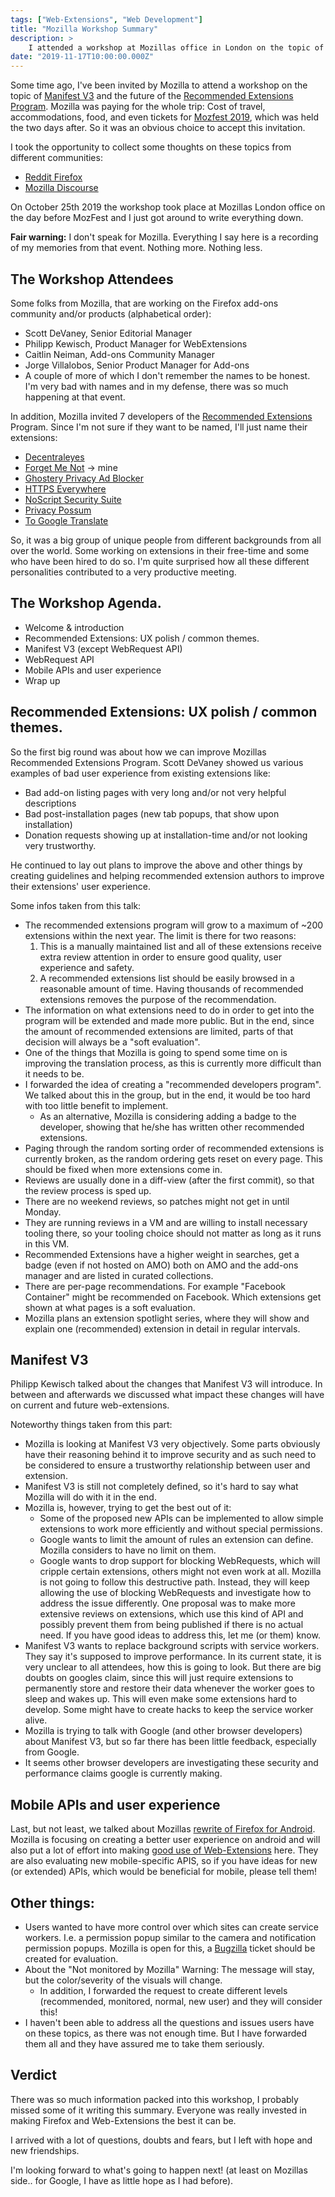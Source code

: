 ```yaml
---
tags: ["Web-Extensions", "Web Development"]
title: "Mozilla Workshop Summary"
description: >
    I attended a workshop at Mozillas office in London on the topic of Manifest V3 and the future of the Recommended Extensions Program.
date: "2019-11-17T10:00:00.000Z"
---
```



Some time ago, I've been invited by Mozilla to attend a workshop on the topic of [Manifest V3](https://www.androidpolice.com/wp-content/uploads/2019/02/Manifest-V3.pdf) and the future of the [Recommended Extensions Program](https://support.mozilla.org/en-US/kb/recommended-extensions-program). Mozilla was paying for the whole trip: Cost of travel, accommodations, food, and even tickets for [Mozfest 2019](https://www.mozillafestival.org/), which was held the two days after. So it was an obvious choice to accept this invitation.

I took the opportunity to collect some thoughts on these topics from different communities:

- [Reddit Firefox](https://www.reddit.com/r/firefox/comments/d9hos9/collecting_your_thoughts_about_manivest_v3_and/)
- [Mozilla Discourse](https://discourse.mozilla.org/t/collecting-your-thoughts-about-manivest-v3-and-the-recommended-extensions-program/45846)

On October 25th 2019 the workshop took place at Mozillas London office on the day before MozFest and I just got around to write everything down.

**Fair warning:** I don't speak for Mozilla. Everything I say here is a recording of my memories from that event. Nothing more. Nothing less.

## The Workshop Attendees

Some folks from Mozilla, that are working on the Firefox add-ons community and/or products (alphabetical order):
- Scott DeVaney, Senior Editorial Manager
- Philipp Kewisch, Product Manager for WebExtensions
- Caitlin Neiman, Add-ons Community Manager
- Jorge Villalobos, Senior Product Manager for Add-ons
- A couple of more of which I don't remember the names to be honest.\
I'm very bad with names and in my defense, there was so much happening at that event.

In addition, Mozilla invited 7 developers of the [Recommended Extensions](https://addons.mozilla.org/firefox/search/?recommended=true&sort=random&type=extension) Program. Since I'm not sure if they want to be named, I'll just name their extensions:
- [Decentraleyes](https://addons.mozilla.org/firefox/addon/decentraleyes/)
- [Forget Me Not](https://addons.mozilla.org/firefox/addon/forget_me_not/) -> mine
- [Ghostery Privacy Ad Blocker](https://addons.mozilla.org/firefox/addon/ghostery/)
- [HTTPS Everywhere](https://addons.mozilla.org/firefox/addon/https-everywhere/)
- [NoScript Security Suite](https://addons.mozilla.org/firefox/addon/noscript/)
- [Privacy Possum](https://addons.mozilla.org/firefox/addon/privacy-possum/)
- [To Google Translate](https://addons.mozilla.org/firefox/addon/to-google-translate/)

So, it was a big group of unique people from different backgrounds from all over the world.
Some working on extensions in their free-time and some who have been hired to do so.
I'm quite surprised how all these different personalities contributed to a very productive meeting.

## The Workshop Agenda. 

- Welcome & introduction
- Recommended Extensions: UX polish / common themes.
- Manifest V3 (except WebRequest API)
- WebRequest API
- Mobile APIs and user experience
- Wrap up


## Recommended Extensions: UX polish / common themes.

So the first big round was about how we can improve Mozillas Recommended Extensions Program.
Scott DeVaney showed us various examples of bad user experience from existing extensions like:
- Bad add-on listing pages with very long and/or not very helpful descriptions
- Bad post-installation pages (new tab popups, that show upon installation)
- Donation requests showing up at installation-time and/or not looking very trustworthy.

He continued to lay out plans to improve the above and other things by creating guidelines and helping recommended extension authors to improve their extensions' user experience.

Some infos taken from this talk:
- The recommended extensions program will grow to a maximum of ~200 extensions within the next year. The limit is there for two reasons:
  1. This is a manually maintained list and all of these extensions receive extra review attention in order to ensure good quality, user experience and safety.
  2. A recommended extensions list should be easily browsed in a reasonable amount of time. Having thousands of recommended extensions removes the purpose of the recommendation.
- The information on what extensions need to do in order to get into the program will be extended and made more public.
But in the end, since the amount of recommended extensions are limited, parts of that decision will always be a "soft evaluation".
- One of the things that Mozilla is going to spend some time on is improving the translation process, as this is currently more difficult than it needs to be.
- I forwarded the idea of creating a "recommended developers program". We talked about this in the group, but in the end, it would be too hard with too little benefit to implement.
  - As an alternative, Mozilla is considering adding a badge to the developer, showing that he/she has written other recommended extensions.
- Paging through the random sorting order of recommended extensions is currently broken, as the random ordering gets reset on every page. This should be fixed when more extensions come in.
- Reviews are usually done in a diff-view (after the first commit), so that the review process is sped up.
- There are no weekend reviews, so patches might not get in until Monday.
- They are running reviews in a VM and are willing to install necessary tooling there, so your tooling choice should not matter as long as it runs in this VM.
- Recommended Extensions have a higher weight in searches, get a badge (even if not hosted on AMO) both on AMO and the add-ons manager and are listed in curated collections. 
- There are per-page recommendations. For example "Facebook Container" might be recommended on Facebook. Which extensions get shown at what pages is a soft evaluation.
- Mozilla plans an extension spotlight series, where they will show and explain one (recommended) extension in detail in regular intervals.

## Manifest V3

Philipp Kewisch talked about the changes that Manifest V3 will introduce. In between and afterwards we discussed what impact these changes will have on current and future web-extensions.

Noteworthy things taken from this part:
- Mozilla is looking at Manifest V3 very objectively. Some parts obviously have their reasoning behind it to improve security and as such need to be considered to ensure a trustworthy relationship between user and extension.
- Manifest V3 is still not completely defined, so it's hard to say what Mozilla will do with it in the end.
- Mozilla is, however, trying to get the best out of it:
  - Some of the proposed new APIs can be implemented to allow simple extensions to work more efficiently and without special permissions.
  - Google wants to limit the amount of rules an extension can define. Mozilla considers to have no limit on them.
  - Google wants to drop support for blocking WebRequests, which will cripple certain extensions, others might not even work at all. Mozilla is not going to follow this destructive path.
  Instead, they will keep allowing the use of blocking WebRequests and investigate how to address the issue differently. One proposal was to make more extensive reviews on extensions, which use this kind of API and possibly prevent them from being published if there is no actual need. If you have good ideas to address this, let me (or them) know.
- Manifest V3 wants to replace background scripts with service workers. They say it's supposed to improve performance.
In its current state, it is very unclear to all attendees, how this is going to look. But there are big doubts on googles claim, since this will just require extensions to permanently store and restore their data whenever the worker goes to sleep and wakes up. This will even make some extensions hard to develop. Some might have to create hacks to keep the service worker alive.
- Mozilla is trying to talk with Google (and other browser developers) about Manifest V3, but so far there has been little feedback, especially from Google.
- It seems other browser developers are investigating these security and performance claims google is currently making.

## Mobile APIs and user experience

Last, but not least, we talked about Mozillas [rewrite of Firefox for Android](https://blog.mozilla.org/futurereleases/2019/06/27/reinventing-firefox-for-android-a-preview/).
Mozilla is focusing on creating a better user experience on android and will also put a lot of effort into making [good use of Web-Extensions](https://blog.mozilla.org/addons/2019/10/23/fx-preview-geckoview-add-ons-support/) here.
They are also evaluating new mobile-specific APIS, so if you have ideas for new (or extended) APIs, which would be beneficial for mobile, please tell them!


## Other things:
- Users wanted to have more control over which sites can create service workers. I.e. a permission popup similar to the camera and notification permission popups.
  Mozilla is open for this, a [Bugzilla](https://bugzilla.mozilla.org/) ticket should be created for evaluation.
- About the "Not monitored by Mozilla" Warning: The message will stay, but the color/severity of the visuals will change.
  - In addition, I forwarded the request to create different levels (recommended, monitored, normal, new user) and they will consider this!
- I haven't been able to address all the questions and issues users have on these topics, as there was not enough time. But I have forwarded them all and they have assured me to take them seriously.

## Verdict

There was so much information packed into this workshop, I probably missed some of it writing this summary. Everyone was really invested in making Firefox and Web-Extensions the best it can be.

I arrived with a lot of questions, doubts and fears, but I left with hope and new friendships.

I'm looking forward to what's going to happen next! (at least on Mozillas side.. for Google, I have as little hope as I had before).
